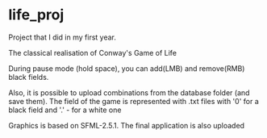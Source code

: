 # life_proj
Project that I did in my first year.

The classical realisation of Conway's Game of Life

During pause mode (hold space), you can add(LMB) and remove(RMB) black fields.

Also, it is possible to upload combinations from the database folder (and save them). The field of the game is represented with .txt files with '0' for a black field and '.' - for a white one

Graphics is based on SFML-2.5.1.
The final application is also uploaded
